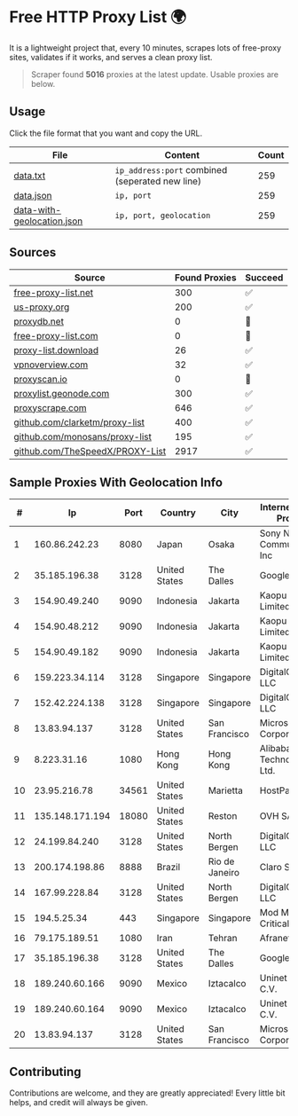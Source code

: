 
# Free HTTP Proxy List 🌍

It is a lightweight project that, every 10 minutes, scrapes lots of free-proxy sites, validates if it works, and serves a clean proxy list.


> Scraper found **5016** proxies at the latest update. Usable proxies are below.

## Usage

Click the file format that you want and copy the URL.


|File|Content|Count|
|----|-------|-----|
|[data.txt](https://raw.githubusercontent.com/themiralay/Proxy-List-World/master/data.txt)|`ip_address:port` combined (seperated new line)|259|
|[data.json](https://raw.githubusercontent.com/themiralay/Proxy-List-World/master/data.json)|`ip, port`|259|
|[data-with-geolocation.json](https://raw.githubusercontent.com/themiralay/Proxy-List-World/master/data-with-geolocation.json)|`ip, port, geolocation`|259|

## Sources

|Source|Found Proxies|Succeed|
|------|-------------|-------|
|[free-proxy-list.net](https://free-proxy-list.net)|300|✅|
|[us-proxy.org](https://www.us-proxy.org)|200|✅|
|[proxydb.net](http://proxydb.net)|0|🚫|
|[free-proxy-list.com](https://free-proxy-list.com/?page=&port=&type%5B%5D=http&type%5B%5D=https&up_time=0&search=Search)|0|🚫|
|[proxy-list.download](https://www.proxy-list.download/HTTP)|26|✅|
|[vpnoverview.com](https://vpnoverview.com/privacy/anonymous-browsing/free-proxy-servers)|32|✅|
|[proxyscan.io](https://www.proxyscan.io)|0|🚫|
|[proxylist.geonode.com](https://proxylist.geonode.com/api/proxy-list?limit=300&page=1&sort_by=lastChecked&sort_type=desc&protocols=http,https)|300|✅|
|[proxyscrape.com](https://api.proxyscrape.com/v2/?request=displayproxies&protocol=http&timeout=10000&country=all&ssl=all&anonymity=all)|646|✅|
|[github.com/clarketm/proxy-list](https://raw.githubusercontent.com/clarketm/proxy-list/master/proxy-list-raw.txt)|400|✅|
|[github.com/monosans/proxy-list](https://raw.githubusercontent.com/monosans/proxy-list/main/proxies/http.txt)|195|✅|
|[github.com/TheSpeedX/PROXY-List](https://raw.githubusercontent.com/TheSpeedX/PROXY-List/master/http.txt)|2917|✅|


## Sample Proxies With Geolocation Info

|#|Ip|Port|Country|City|Internet Service Provider|
|-|--|----|-------|----|-------------------------|
|1|160.86.242.23|8080|Japan|Osaka|Sony Network Communications Inc|
|2|35.185.196.38|3128|United States|The Dalles|Google LLC|
|3|154.90.49.240|9090|Indonesia|Jakarta|Kaopu Cloud HK Limited|
|4|154.90.48.212|9090|Indonesia|Jakarta|Kaopu Cloud HK Limited|
|5|154.90.49.182|9090|Indonesia|Jakarta|Kaopu Cloud HK Limited|
|6|159.223.34.114|3128|Singapore|Singapore|DigitalOcean, LLC|
|7|152.42.224.138|3128|Singapore|Singapore|DigitalOcean, LLC|
|8|13.83.94.137|3128|United States|San Francisco|Microsoft Corporation|
|9|8.223.31.16|1080|Hong Kong|Hong Kong|Alibaba (US) Technology Co., Ltd.|
|10|23.95.216.78|34561|United States|Marietta|HostPapa|
|11|135.148.171.194|18080|United States|Reston|OVH SAS|
|12|24.199.84.240|3128|United States|North Bergen|DigitalOcean, LLC|
|13|200.174.198.86|8888|Brazil|Rio de Janeiro|Claro S.A|
|14|167.99.228.84|3128|United States|North Bergen|DigitalOcean, LLC|
|15|194.5.25.34|443|Singapore|Singapore|Mod Mission Critical LLC|
|16|79.175.189.51|1080|Iran|Tehran|Afranet|
|17|35.185.196.38|3128|United States|The Dalles|Google LLC|
|18|189.240.60.166|9090|Mexico|Iztacalco|Uninet S.A. de C.V.|
|19|189.240.60.164|9090|Mexico|Iztacalco|Uninet S.A. de C.V.|
|20|13.83.94.137|3128|United States|San Francisco|Microsoft Corporation|



## Contributing

Contributions are welcome, and they are greatly appreciated! Every
little bit helps, and credit will always be given.

